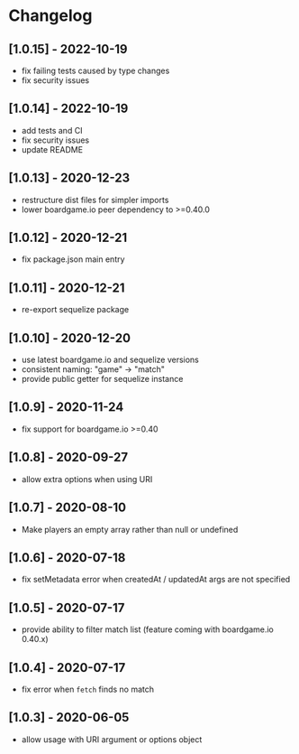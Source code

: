 # Changelog

## [1.0.15] - 2022-10-19

- fix failing tests caused by type changes
- fix security issues

## [1.0.14] - 2022-10-19

- add tests and CI
- fix security issues
- update README

## [1.0.13] - 2020-12-23

- restructure dist files for simpler imports
- lower boardgame.io peer dependency to >=0.40.0

## [1.0.12] - 2020-12-21

- fix package.json main entry

## [1.0.11] - 2020-12-21

- re-export sequelize package

## [1.0.10] - 2020-12-20

- use latest boardgame.io and sequelize versions
- consistent naming: "game" -> "match"
- provide public getter for sequelize instance

## [1.0.9] - 2020-11-24

- fix support for boardgame.io >=0.40

## [1.0.8] - 2020-09-27

- allow extra options when using URI

## [1.0.7] - 2020-08-10

-  Make players an empty array rather than null or undefined

## [1.0.6] - 2020-07-18

- fix setMetadata error when createdAt / updatedAt args are not specified

## [1.0.5] - 2020-07-17

- provide ability to filter match list (feature coming with boardgame.io 0.40.x)

## [1.0.4] - 2020-07-17

- fix error when `fetch` finds no match

## [1.0.3] - 2020-06-05

- allow usage with URI argument or options object